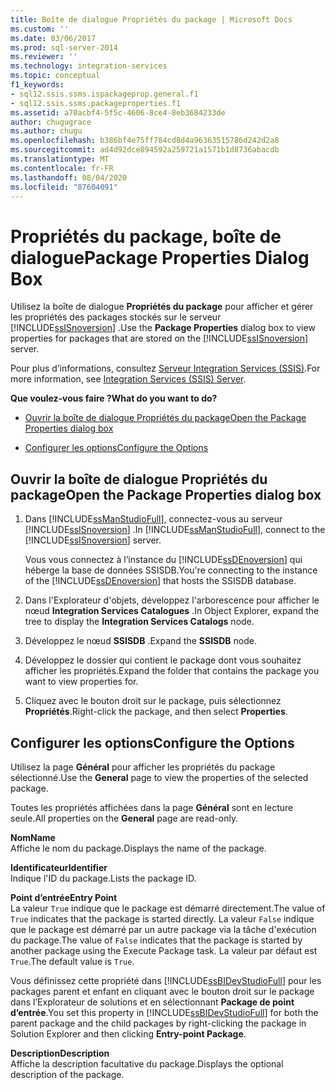```yaml
---
title: Boîte de dialogue Propriétés du package | Microsoft Docs
ms.custom: ''
ms.date: 03/06/2017
ms.prod: sql-server-2014
ms.reviewer: ''
ms.technology: integration-services
ms.topic: conceptual
f1_keywords:
- sql12.ssis.ssms.ispackageprop.general.f1
- sql12.ssis.ssms.packageproperties.f1
ms.assetid: a70acbf4-5f5c-4606-8ce4-8eb3684233de
author: chugugrace
ms.author: chugu
ms.openlocfilehash: b386bf4e75ff784cd8d4a96363515786d242d2a8
ms.sourcegitcommit: ad4d92dce894592a259721a1571b1d8736abacdb
ms.translationtype: MT
ms.contentlocale: fr-FR
ms.lasthandoff: 08/04/2020
ms.locfileid: "87604091"
---
```

# <a name="package-properties-dialog-box"></a><span data-ttu-id="5cc1c-102">Propriétés du package, boîte de dialogue</span><span class="sxs-lookup"><span data-stu-id="5cc1c-102">Package Properties Dialog Box</span></span>
  <span data-ttu-id="5cc1c-103">Utilisez la boîte de dialogue **Propriétés du package** pour afficher et gérer les propriétés des packages stockés sur le serveur [!INCLUDE[ssISnoversion](../../includes/ssisnoversion-md.md)] .</span><span class="sxs-lookup"><span data-stu-id="5cc1c-103">Use the **Package Properties** dialog box to view properties for packages that are stored on the [!INCLUDE[ssISnoversion](../../includes/ssisnoversion-md.md)] server.</span></span>  
  
 <span data-ttu-id="5cc1c-104">Pour plus d’informations, consultez [Serveur Integration Services &#40;SSIS&#41;](integration-services-ssis-server-and-catalog.md).</span><span class="sxs-lookup"><span data-stu-id="5cc1c-104">For more information, see [Integration Services &#40;SSIS&#41; Server](integration-services-ssis-server-and-catalog.md).</span></span>  
  
 <span data-ttu-id="5cc1c-105">**Que voulez-vous faire ?**</span><span class="sxs-lookup"><span data-stu-id="5cc1c-105">**What do you want to do?**</span></span>  
  
-   [<span data-ttu-id="5cc1c-106">Ouvrir la boîte de dialogue Propriétés du package</span><span class="sxs-lookup"><span data-stu-id="5cc1c-106">Open the Package Properties dialog box</span></span>](#open_dialog)  
  
-   [<span data-ttu-id="5cc1c-107">Configurer les options</span><span class="sxs-lookup"><span data-stu-id="5cc1c-107">Configure the Options</span></span>](#options)  
  
##  <a name="open-the-package-properties-dialog-box"></a><a name="open_dialog"></a> <span data-ttu-id="5cc1c-108">Ouvrir la boîte de dialogue Propriétés du package</span><span class="sxs-lookup"><span data-stu-id="5cc1c-108">Open the Package Properties dialog box</span></span>  
  
1.  <span data-ttu-id="5cc1c-109">Dans [!INCLUDE[ssManStudioFull](../../includes/ssmanstudiofull-md.md)], connectez-vous au serveur [!INCLUDE[ssISnoversion](../../includes/ssisnoversion-md.md)] .</span><span class="sxs-lookup"><span data-stu-id="5cc1c-109">In [!INCLUDE[ssManStudioFull](../../includes/ssmanstudiofull-md.md)], connect to the [!INCLUDE[ssISnoversion](../../includes/ssisnoversion-md.md)] server.</span></span>  
  
     <span data-ttu-id="5cc1c-110">Vous vous connectez à l’instance du [!INCLUDE[ssDEnoversion](../../includes/ssdenoversion-md.md)] qui héberge la base de données SSISDB.</span><span class="sxs-lookup"><span data-stu-id="5cc1c-110">You're connecting to the instance of the [!INCLUDE[ssDEnoversion](../../includes/ssdenoversion-md.md)] that hosts the SSISDB database.</span></span>  
  
2.  <span data-ttu-id="5cc1c-111">Dans l'Explorateur d'objets, développez l'arborescence pour afficher le nœud **Integration Services Catalogues** .</span><span class="sxs-lookup"><span data-stu-id="5cc1c-111">In Object Explorer, expand the tree to display the **Integration Services Catalogs** node.</span></span>  
  
3.  <span data-ttu-id="5cc1c-112">Développez le nœud **SSISDB** .</span><span class="sxs-lookup"><span data-stu-id="5cc1c-112">Expand the **SSISDB** node.</span></span>  
  
4.  <span data-ttu-id="5cc1c-113">Développez le dossier qui contient le package dont vous souhaitez afficher les propriétés.</span><span class="sxs-lookup"><span data-stu-id="5cc1c-113">Expand the folder that contains the package you want to view properties for.</span></span>  
  
5.  <span data-ttu-id="5cc1c-114">Cliquez avec le bouton droit sur le package, puis sélectionnez **Propriétés**.</span><span class="sxs-lookup"><span data-stu-id="5cc1c-114">Right-click the package, and then select **Properties**.</span></span>  
  
##  <a name="configure-the-options"></a><a name="options"></a> <span data-ttu-id="5cc1c-115">Configurer les options</span><span class="sxs-lookup"><span data-stu-id="5cc1c-115">Configure the Options</span></span>  
 <span data-ttu-id="5cc1c-116">Utilisez la page **Général** pour afficher les propriétés du package sélectionné.</span><span class="sxs-lookup"><span data-stu-id="5cc1c-116">Use the **General** page to view the properties of the selected package.</span></span>  
  
 <span data-ttu-id="5cc1c-117">Toutes les propriétés affichées dans la page **Général** sont en lecture seule.</span><span class="sxs-lookup"><span data-stu-id="5cc1c-117">All properties on the **General** page are read-only.</span></span>  
  
 <span data-ttu-id="5cc1c-118">**Nom**</span><span class="sxs-lookup"><span data-stu-id="5cc1c-118">**Name**</span></span>  
 <span data-ttu-id="5cc1c-119">Affiche le nom du package.</span><span class="sxs-lookup"><span data-stu-id="5cc1c-119">Displays the name of the package.</span></span>  
  
 <span data-ttu-id="5cc1c-120">**Identificateur**</span><span class="sxs-lookup"><span data-stu-id="5cc1c-120">**Identifier**</span></span>  
 <span data-ttu-id="5cc1c-121">Indique l'ID du package.</span><span class="sxs-lookup"><span data-stu-id="5cc1c-121">Lists the package ID.</span></span>  
  
 <span data-ttu-id="5cc1c-122">**Point d’entrée**</span><span class="sxs-lookup"><span data-stu-id="5cc1c-122">**Entry Point**</span></span>  
 <span data-ttu-id="5cc1c-123">La valeur `True` indique que le package est démarré directement.</span><span class="sxs-lookup"><span data-stu-id="5cc1c-123">The value of `True` indicates that the package is started directly.</span></span> <span data-ttu-id="5cc1c-124">La valeur `False` indique que le package est démarré par un autre package via la tâche d'exécution du package.</span><span class="sxs-lookup"><span data-stu-id="5cc1c-124">The value of `False` indicates that the package is started by another package using the Execute Package task.</span></span> <span data-ttu-id="5cc1c-125">La valeur par défaut est `True`.</span><span class="sxs-lookup"><span data-stu-id="5cc1c-125">The default value is `True`.</span></span>  
  
 <span data-ttu-id="5cc1c-126">Vous définissez cette propriété dans [!INCLUDE[ssBIDevStudioFull](../../includes/ssbidevstudiofull-md.md)] pour les packages parent et enfant en cliquant avec le bouton droit sur le package dans l’Explorateur de solutions et en sélectionnant **Package de point d’entrée**.</span><span class="sxs-lookup"><span data-stu-id="5cc1c-126">You set this property in [!INCLUDE[ssBIDevStudioFull](../../includes/ssbidevstudiofull-md.md)] for both the parent package and the child packages by right-clicking the package in Solution Explorer and then clicking **Entry-point Package**.</span></span>  
  
 <span data-ttu-id="5cc1c-127">**Description**</span><span class="sxs-lookup"><span data-stu-id="5cc1c-127">**Description**</span></span>  
 <span data-ttu-id="5cc1c-128">Affiche la description facultative du package.</span><span class="sxs-lookup"><span data-stu-id="5cc1c-128">Displays the optional description of the package.</span></span>  
  
  
